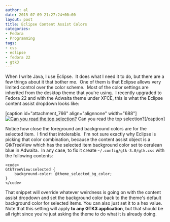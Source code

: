 ```yaml
---
author: al
date: 2015-07-09 21:27:24+00:00
layout: post
title: Eclipse Content Assist Colors
categories:
- Fedora
- Programming
tags:
- css
- eclipse
- fedora 22
- gtk3
---
```


When I write Java, I use Eclipse.  It does what I need it to do, but there are a few things about it that bother me.  One of them is that Eclipse allows very limited control over the color scheme.  Most of the color settings are inherited from the desktop theme that you're using.  I recently upgraded to Fedora 22 and with the Adwaita theme under XFCE, this is what the Eclipse content assist dropdown looks like:

[caption id="attachment_766" align="alignnone" width="688"][![Can you read the top selection?](https://blog.lnx.cx/wp-content/uploads/2015/07/Tooltip_001.png)](https://blog.lnx.cx/wp-content/uploads/2015/07/Tooltip_001.png) Can you read the top selection?[/caption]

Notice how close the foreground and background colors are for the selected item.  I find that intolerable.  I'm not sure exactly why Eclipse is picking that color combination, because the content assist object is a GtkTreeView which has the selected item background color set to cerulean blue in Adwaita.  In any case, to fix it create `~/.config/gtk-3.0/gtk.css` with the following contents:

    
    <code>
    GtkTreeView:selected {
        background-color: @theme_selected_bg_color;
    }
    </code>


That snippet will override whatever weirdness is going on with the content assist dropdown and set the background color back to the theme's default background color for selected items. You can also just set it to a hex value. Note that this setting will apply **to any GTK3 application**, but that should be all right since you're just asking the theme to do what it is already doing.
